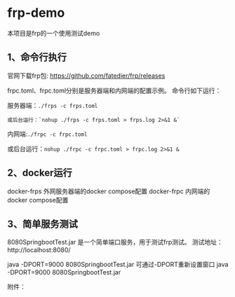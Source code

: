 # frp-demo
本项目是frp的一个使用测试demo

## 1、命令行执行

官网下载frp包: https://github.com/fatedier/frp/releases

frpc.toml、frpc.toml分别是服务器端和内网端的配置示例。 命令行如下运行：

服务器端：`./frps -c frps.toml` 

 	或后台运行：`nohup ./frps -c frps.toml > frps.log 2>&1 &`

内网端:`./frpc -c frpc.toml`

​	或后台运行：`nohup ./frpc -c frpc.toml > frpc.log 2>&1 &`

## 2、docker运行

docker-frps 外网服务器端的docker compose配置
docker-frpc 内网端的docker compose配置

## 3、简单服务测试

8080SpringbootTest.jar 是一个简单端口服务，用于测试frp测试。
测试地址：http://localhost:8080/

java -DPORT=9000 8080SpringbootTest.jar
可通过-DPORT重新设置窗口
java -DPORT=9000 8080SpringbootTest.jar



附件：

[frp-demo博客]: https://symbol23441.github.io/2025/06/30/%E5%86%85%E7%BD%91%E7%A9%BF%E9%80%8F-by-ssh-or-frp/

